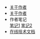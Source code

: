 * [关于作者](#关于作者)
* [关于作者](#关于作者)
* <div class="dropdown">
    <span>作者笔记</span>
    <div class="dropdown-content">
        <a href="#笔记1">笔记1</a>
        <a href="#笔记2">笔记2</a>
    </div>
  </div>
* [在线技术文档](#在线技术文档)
